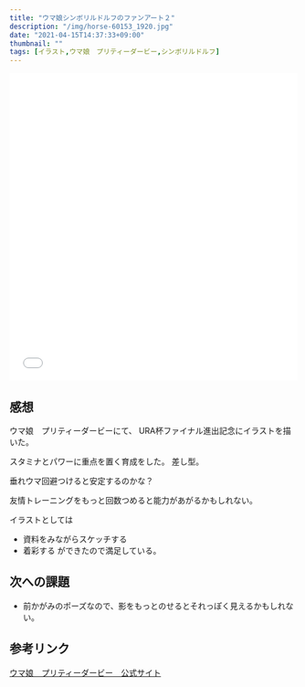 ```yaml
---
title: "ウマ娘シンボリルドルフのファンアート２"
description: "/img/horse-60153_1920.jpg"
date: "2021-04-15T14:37:33+09:00"
thumbnail: ""
tags: [イラスト,ウマ娘　プリティーダービー,シンボリルドルフ]
---
```


<div style="max-width: 722px;"><div style="left: 0; width: 100%; height: 0; position: relative; padding-bottom: 106.9767%;"><iframe src="//cdn.iframe.ly/api/iframe?url=https%3A%2F%2Fwww.pixiv.net%2Fartworks%2F89149820&amp;key=a821177d432254580d038725ee2ff7a1" style="border: 0; top: 0; left: 0; width: 100%; height: 100%; position: absolute;" allowfullscreen></iframe></div></div>

## 感想
ウマ娘　プリティーダービーにて、
URA杯ファイナル進出記念にイラストを描いた。

スタミナとパワーに重点を置く育成をした。
差し型。

垂れウマ回避つけると安定するのかな？

友情トレーニングをもっと回数つめると能力があがるかもしれない。

イラストとしては
- 資料をみながらスケッチする
- 着彩する
ができたので満足している。

## 次への課題
- 前かがみのポーズなので、影をもっとのせるとそれっぽく見えるかもしれない。

## 参考リンク
[ウマ娘　プリティーダービー　公式サイト](https://umamusume.jp)